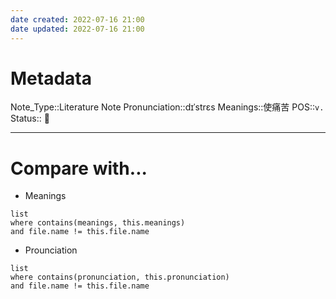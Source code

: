 ```yaml
---
date created: 2022-07-16 21:00
date updated: 2022-07-16 21:00
---
```


# Metadata

Note_Type::Literature Note
Pronunciation::dɪˈstrɛs
Meanings::使痛苦
POS::`v.`
Status:: 👶

---

# Compare with...

- Meanings

```dataview
list
where contains(meanings, this.meanings)
and file.name != this.file.name
```

- Prounciation

```dataview
list
where contains(pronunciation, this.pronunciation)
and file.name != this.file.name
```
